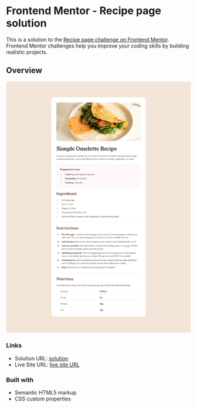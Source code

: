 # Frontend Mentor - Recipe page solution

This is a solution to the [Recipe page challenge on Frontend Mentor](https://www.frontendmentor.io/challenges/recipe-page-KiTsR8QQKm). Frontend Mentor challenges help you improve your coding skills by building realistic projects. 


## Overview


![Recipe Page Design](./design/desktop-design.jpg)


### Links

- Solution URL: [solution](https://www.frontendmentor.io/solutions/recipe-page-using-just-htmlcss-K8Iaf4PVUK)
- Live Site URL: [live site URL](https://your-live-site-url.com](https://selhabahmedyakoub.github.io/Frontendmentor_challenge1-Recipe-page-/))


### Built with

- Semantic HTML5 markup
- CSS custom properties


